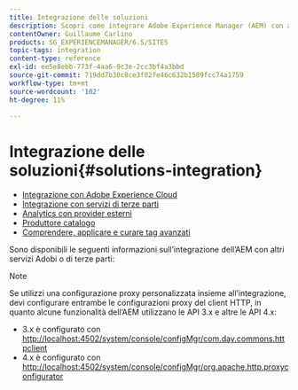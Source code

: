 ```yaml
---
title: Integrazione delle soluzioni
description: Scopri come integrare Adobe Experience Manager (AEM) con altri servizi di Adobe o di terze parti.
contentOwner: Guillaume Carlino
products: SG_EXPERIENCEMANAGER/6.5/SITES
topic-tags: integration
content-type: reference
exl-id: ee5e8ebb-773f-4aa6-9c3e-2cc3bf4a3bbd
source-git-commit: 719dd7b30c8ce3f02fe46c632b1589fcc74a1759
workflow-type: tm+mt
source-wordcount: '102'
ht-degree: 11%

---
```


# Integrazione delle soluzioni{#solutions-integration}

* [Integrazione con Adobe Experience Cloud](/help/sites-administering/marketing-cloud.md)
* [Integrazione con servizi di terze parti](/help/sites-administering/third-party-services.md)
* [Analytics con provider esterni](/help/sites-administering/external-providers.md)
* [Produttore catalogo](/help/sites-administering/catalog-producer.md)
* [Comprendere, applicare e curare tag avanzati](/help/assets/enhanced-smart-tags.md)

Sono disponibili le seguenti informazioni sull’integrazione dell’AEM con altri servizi Adobi o di terze parti:

>[!NOTE]
>
>Se utilizzi una configurazione proxy personalizzata insieme all’integrazione, devi configurare entrambe le configurazioni proxy del client HTTP, in quanto alcune funzionalità dell’AEM utilizzano le API 3.x e altre le API 4.x:
>
>* 3.x è configurato con [http://localhost:4502/system/console/configMgr/com.day.commons.httpclient](http://localhost:4502/system/console/configMgr/com.day.commons.httpclient)
>* 4.x è configurato con [http://localhost:4502/system/console/configMgr/org.apache.http.proxyconfigurator](http://localhost:4502/system/console/configMgr/org.apache.http.proxyconfigurator)
>

